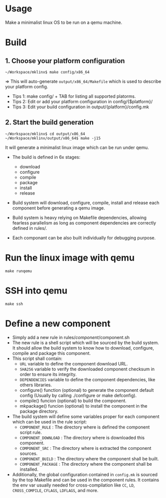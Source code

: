
# Usage
Make a minimalist linux OS to be run on a qemu machine.

# Build
##  1. Choose your platform configuration
```
~/Workspace/mklinx$ make config/x86_64
```
=> This will auto-generate `output/x86_64/Makefile` which is used to describe your platform config.

- Tips 1: make config/ + TAB for listing all supported platorms.
- Tips 2: Edit or add your platform configuration in config/{$platform}/
- Tips 3: Edit your build configuration in output/{platform}/config.mk

## 2. Start the build generation
```
~/Workspace/mklinx$ cd output/x86_64
~/Workspace/mklinx/output/x86_64$ make -j15
```

It will generate a minimalist linux image which can be run under qemu.

- The build is defined in 6x stages:
  - download
  - configure
  - compile
  - package
  - install
  - release

- Build system will download, configure, compile, install and release each component before generating a qemu image.
- Build system is heavy relying on Makefile dependencies, allowing fearless parallelism as long as component dependencies are correctly defined in rules/.
- Each componant can be also built individually for debugging purpose.

# Run the linux image with qemu
```
make runqemu
```

# SSH into qemu
```
make ssh
```

# Define a new component
- Simply add a new rule in rules/$component/$component.sh
- The new rule is a shell script which will be sourced by the build system. It should allow the build system to know how to download, configure, compile and package this component.
- This script shall contain:
  - `URL` variable to define the component download URL.
  - `SHA256` variable to verify the downloaded component checksum in order to ensure its integrity.
  - `DEPENDENCIES` variable to define the component dependencies, like others libraries.
  - configure() function (optional) to generate the component default config (Usually by calling ./configure or make defconfig).
  - compile() funcion (optional) to build the component.
  - mkpackage() funcion (optional) to install the component in the package directory.
- The build system will define some variables proper for each component which can be used in the rule script:
  - `COMPONENT_RULE` : The directory where is defined the component script rule.
  - `COMPONENT_DOWNLOAD` : The directory where is downloaded this component.
  - `COMPONENT_SRC` : The directory where is extracted the component sources.
  - `COMPONENT_BUILD` : The directory where the component shall be built.
  - `COMPONENT_PACKAGE` : The directory where the component shall be installed.
- Additionally, the global configuration contained in `config.mk` is sourced by the top Makefile and can be used in the component rules. It contains the env var usually needed for cross-compilation like `CC`, `LD`, `CROSS_COMPILE`, `CFLAGS`, `LDFLAGS`, and more.
